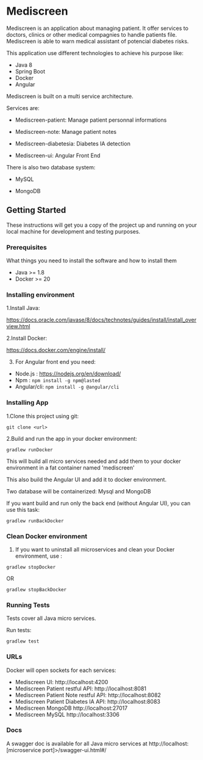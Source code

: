 # Mediscreen
Mediscreen is an application about managing patient.
It offer services to doctors, clinics or other medical compagnies to handle patients file.
Mediscreen is able to warn medical assistant of potencial diabetes risks.


This application use different technologies to achieve his purpose like:
- Java 8
- Spring Boot
- Docker
- Angular

Mediscreen is built on a multi service architecture.

Services are:

- Mediscreen-patient: Manage patient personnal informations

- Mediscreen-note: Manage patient notes

- Mediscreen-diabetesia: Diabetes IA detection

- Mediscreen-ui: Angular Front End

There is also two database system: 

- MySQL

- MongoDB

## Getting Started

These instructions will get you a copy of the project up and running on your local machine for development and testing purposes.

### Prerequisites

What things you need to install the software and how to install them

- Java >= 1.8
- Docker >= 20

### Installing environment

1.Install Java:

https://docs.oracle.com/javase/8/docs/technotes/guides/install/install_overview.html

2.Install Docker:

https://docs.docker.com/engine/install/

3. For Angular front end you need:

- Node.js : https://nodejs.org/en/download/
- Npm : `npm install -g npm@lasted`
- Angular/cli: `npm install -g @angular/cli`

### Installing App

1.Clone this project using git:

`git clone <url>`

2.Build and run the app in your docker environment:

`gradlew runDocker`

This will build all micro services needed and add them to your docker environment in a fat container named 'mediscreen'

This also build the Angular UI and add it to docker environment.

Two database will be containerized: Mysql and MongoDB

If you want build and run only the back end (without Angular UI), you can use this task:

`gradlew runBackDocker`

### Clean Docker environment

1. If you want to uninstall all microservices and clean your Docker environment, use :

`gradlew stopDocker`

OR

`gradlew stopBackDocker`

### Running Tests

Tests cover all Java micro services.

Run tests:

`gradlew test`

### URLs

Docker will open sockets for each services:

- Mediscreen UI: http://localhost:4200
- Mediscreen Patient restful API: http://localhost:8081
- Mediscreen Patient Note restful API: http://localhost:8082
- Mediscreen Patient Diabetes IA API: http://localhost:8083
- Mediscreen MongoDB http://localhost:27017
- Mediscreen MySQL http://localhost:3306

### Docs

A swagger doc is available for all Java micro services at http://localhost:[microservice port]>/swagger-ui.html#/

